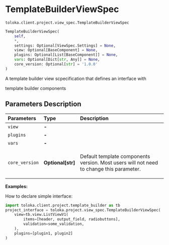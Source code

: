 # TemplateBuilderViewSpec
`toloka.client.project.view_spec.TemplateBuilderViewSpec`

```python
TemplateBuilderViewSpec(
    self,
    *,
    settings: Optional[ViewSpec.Settings] = None,
    view: Optional[BaseComponent] = None,
    plugins: Optional[List[BaseComponent]] = None,
    vars: Optional[Dict[str, Any]] = None,
    core_version: Optional[str] = '1.0.0'
)
```

A template builder view scpecification that defines an interface with


template builder components

## Parameters Description

| Parameters | Type | Description |
| :----------| :----| :-----------|
`view`|**-**|<p></p>
`plugins`|**-**|<p></p>
`vars`|**-**|<p></p>
`core_version`|**Optional\[str\]**|<p>Default template components version. Most users will not need to change this parameter.</p>

**Examples:**

How to declare simple interface:

```python
import toloka.client.project.template_builder as tb
project_interface = toloka.project.view_spec.TemplateBuilderViewSpec(
    view=tb.view.ListViewV1(
        items=[header, output_field, radiobuttons],
        validation=some_validation,
    ),
    plugins=[plugin1, plugin2]
)
```
